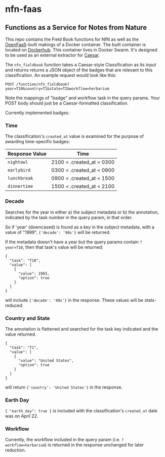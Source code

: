 # nfn-faas
## Functions as a Service for Notes from Nature

This repo contains the Field Book functions for NfN as well as the [OpenFaaS](https://github.com/openfaas/faas)-built makings of a Docker container. The built container is located on [Dockerhub](https://hub.docker.com/r/zooniverse/func_i2a_hubble/). This container lives in Docker Swarm. It's designed to be used as an external extractor for [Caesar](https://github.com/zooniverse/caesar). 

The `nfn_fieldbook` function takes a Caesar-style Classification as its input and returns returns a JSON object of the badges that are relevant to this classification. An example request would look like this:

`POST /function/nfn_fieldbook?year=T10&country=T1&state=T2&workflow=herbarium`

Note the mappings of "badge" and workflow task in the query params. Your POST body should just be a Caesar-formatted classification.

Currently implemented badges:

### Time
The classification's `created_at` value is examined for the purpose of awarding time-specific badges:

| Response Value | Time |
| --------------- | ---- |
| `nightowl` | 2100 < .created_at < 0300 |
| `earlybird` | 0300 < .created_at < 0900 |
| `lunchbreak` | 0900 < .created_at < 1500 |
| `dinnertime` | 1500 < .created_at < 2100 |



### Decade
Searches for the year in either a) the subject metadata or b) the annotation, indicated by the task number in the query param, in that order. 

So if 'year' (downcased) is found as a key in the subject metadata, with a value of "1999", `{'decade': '90s'}` will be returned. 

If the metadata doesn't have a year but the query params contain `?year=T10`, then that task's value will be returned:

```
{
  "task": "T10",
  "value": [
    {
      "value": 1983,
      "option": true
    }
  ]
}
```

will include `{'decade': '80s'}` in the response. These values will be stats-reduced.

### Country and State
The annotation is flattened and searched for the task key indicated and the value returned.

```
{
  "task": "T1",
  "value": [
    {
      "value": "United States",
      "option": true
    }
  ]
}
```

will return `{'country': 'United States'}` in the response.


### Earth Day
`{ "earth_day": true }` is included with the classification's `created_at` date was on April 22.

### Workflow
Currently, the workflow included in the query param (i.e. `?workflow=herbarium`) is returned in the response unchanged for later reduction.